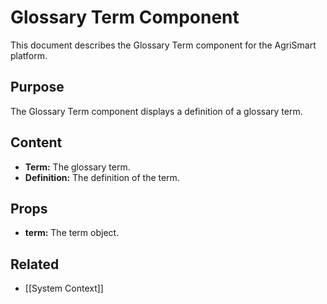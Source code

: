 # Glossary Term Component

This document describes the Glossary Term component for the AgriSmart platform.

## Purpose

The Glossary Term component displays a definition of a glossary term.

## Content

*   **Term:** The glossary term.
*   **Definition:** The definition of the term.

## Props

*   **term:** The term object.

## Related

* [[System Context]]

